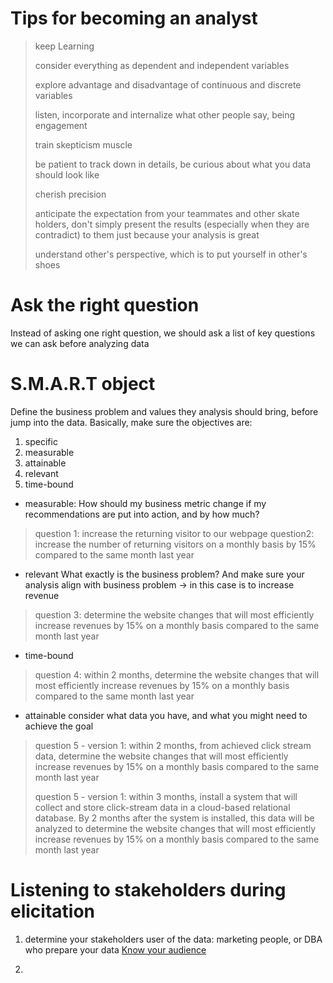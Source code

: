 

# Tips for becoming an analyst

>keep Learning
>
>consider everything as dependent and independent variables
>
>explore advantage and disadvantage of continuous and discrete variables
>
>listen, incorporate and internalize what other people say, being engagement
>
>train skepticism muscle
>
>be patient to track down in details, be curious about what you data should look like
>
>cherish precision
>
>anticipate the expectation from your teammates and other skate holders, don't simply present the results (especially when they are contradict) to them just because your analysis is great
>
>understand other's perspective, which is to put yourself in other's shoes




# Ask the right question

Instead of asking one right question, we should ask a list of key questions we can ask before analyzing data



# S.M.A.R.T object

Define the business problem and values they analysis should bring, before jump into the data. Basically, make sure the objectives are:

 1. specific
 2. measurable
 3. attainable
 4. relevant
 5. time-bound


* measurable:
How should my business metric change if my recommendations are put into action, and by how much?


>question 1: increase the returning visitor to our webpage
>question2: increase the number of returning visitors on a monthly basis by 15% compared to the same month last year


* relevant
What exactly is the business problem? And make sure your analysis align with business problem -> in this case is to increase revenue

>question 3: determine the website changes that will most efficiently increase revenues by 15% on a monthly basis compared to the same month last year


* time-bound

>question 4: within 2 months, determine the website changes that will most efficiently increase revenues by 15% on a monthly basis compared to the same month last year


* attainable
consider what data you have, and what you might need to achieve the goal

>question 5 - version 1: within 2 months, from achieved click stream data, determine the website changes that will most efficiently increase revenues by 15% on a monthly basis compared to the same month last year
>
>question 5 - version 1: within 3 months, install a system that will collect and store click-stream data in a cloud-based relational database. By 2 months after the system is installed, this data will be analyzed to determine the website changes that will most efficiently increase revenues by 15% on a monthly basis compared to the same month last year



# Listening to stakeholders during elicitation

1. determine your stakeholders
user of the data: marketing people, or DBA who prepare your data
[Know your audience](https://www.batimes.com/articles/know-your-audience-dont-let-your-requirements-get-lost-in-translation.html)

2.
